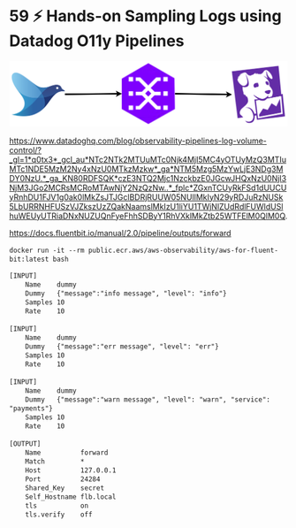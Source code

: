 # 59 ⚡ Hands-on Sampling Logs using Datadog O11y Pipelines

![](../imgs/0a761a503c6d43b3802a6c8458c84a92.png)

https://www.datadoghq.com/blog/observability-pipelines-log-volume-control/?_gl=1*q0tx3*_gcl_au*NTc2NTk2MTUuMTc0Njk4MjI5MC4yOTUyMzQ3MTIuMTc1NDE5MzM2Ny4xNzU0MTkzMzkw*_ga*NTM5Mzg5MzYwLjE3NDg3MDY0NzU.*_ga_KN80RDFSQK*czE3NTQ2Mjc1NzckbzE0JGcwJHQxNzU0NjI3NjM3JGo2MCRsMCRoMTAwNjY2NzQzNw..*_fplc*ZGxnTCUyRkFSd1dUUCUyRnhDU1FJV1g0ak0lMkZsJTJGclBDRjRUUW05NUIlMkIyN29yRDJuRzNUSk5LbURRNHFUSzVJZkszUzZQakNaamslMkIzU1liYU1TWjNlZUdRdlFUWldUSlhuWEUyUTRiaDNxNUZUQnFyeFhhSDByY1RhVXklMkZtb25WTFElM0QlM0Q.

https://docs.fluentbit.io/manual/2.0/pipeline/outputs/forward

```
docker run -it --rm public.ecr.aws/aws-observability/aws-for-fluent-bit:latest bash
```

```
[INPUT]
    Name    dummy
    Dummy   {"message":"info message", "level": "info"}
    Samples 10
    Rate    10
    
[INPUT]
    Name    dummy
    Dummy   {"message":"err message", "level": "err"}
    Samples 10
    Rate    10
    
[INPUT]
    Name    dummy
    Dummy   {"message":"warn message", "level": "warn", "service": "payments"}
    Samples 10
    Rate    10

[OUTPUT]
    Name          forward
    Match         *
    Host          127.0.0.1
    Port          24284
    Shared_Key    secret
    Self_Hostname flb.local
    tls           on
    tls.verify    off
```